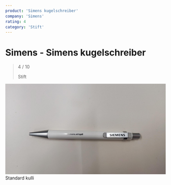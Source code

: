 ```yaml
---
product: 'Simens kugelschreiber'
company: 'Simens'
rating: 4
category: 'Stift'
---
```


# Simens - Simens kugelschreiber
>
> 4 / 10
>
> Stift

![Simens kugelschreiber](./assets/simens-simens-kugelschreiber-fc437ffc-ec90-4dec-a1bd-1afd3f04a1e5.jpg)
Standard kulli
